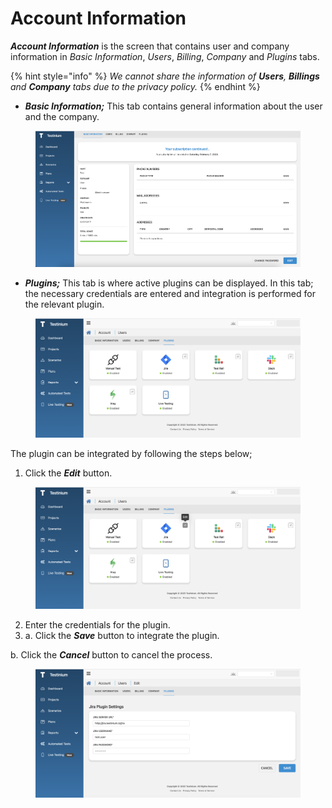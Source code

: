 # Account Information

_**Account Information**_ is the screen that contains user and company information in _Basic Information_, _Users_, _Billing_, _Company_ and _Plugins_ tabs.

{% hint style="info" %}
_We cannot share the information of **Users**, **Billings** and **Company** tabs due to the privacy policy._
{% endhint %}

* _**Basic Information;**_ This tab contains general information about the user and the company.

<figure><img src="../../.gitbook/assets/Screenshot 2025-02-09 at 16.46.10.png" alt=""><figcaption></figcaption></figure>

* _**Plugins;**_ This tab is where active plugins can be displayed. In this tab; the necessary credentials are entered and integration is performed for the relevant plugin.

<figure><img src="../../.gitbook/assets/Screenshot 2025-02-09 at 16.49.54.png" alt=""><figcaption></figcaption></figure>

The plugin can be integrated by following the steps below;

1. Click the _**Edit**_ button.

<figure><img src="../../.gitbook/assets/Screenshot 2025-02-09 at 16.51.18.png" alt=""><figcaption></figcaption></figure>

2. Enter the credentials for the plugin.
3. a. Click the  _**Save**_ button to integrate the plugin.

&#x20;     b. Click the  _**Cancel**_ button to cancel the process.

<figure><img src="../../.gitbook/assets/Screenshot 2025-02-09 at 16.52.41.png" alt=""><figcaption></figcaption></figure>

